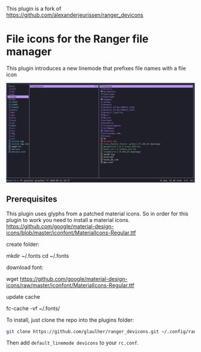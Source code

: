 This plugin is a fork of https://github.com/alexanderjeurissen/ranger_devicons 

# File icons for the Ranger file manager

This plugin introduces a new linemode that prefixes file names with a file icon

![image](https://github.com/glaulher/ranger_devicons/blob/master/screeshoot.png)

## Prerequisites
This plugin uses glyphs from a patched material icons. So in order for this plugin to work you need to
install a material icons.
https://github.com/google/material-design-icons/blob/master/iconfont/MaterialIcons-Regular.ttf

create folder:

mkdir ~/.fonts
cd ~/.fonts

download font:

wget https://github.com/google/material-design-icons/raw/master/iconfont/MaterialIcons-Regular.ttf

update cache

fc-cache -vf ~/.fonts/
 

To install, just clone the repo into the plugins folder:
```bash
git clone https://github.com/glaulher/ranger_devicons.git ~/.config/ranger/plugins/ranger_devicons
```
Then add `default_linemode devicons` to your `rc.conf`.
